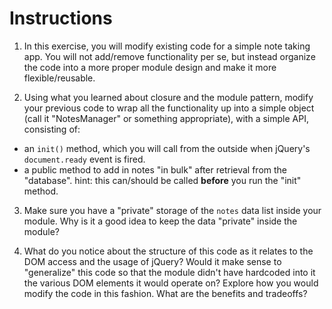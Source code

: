 # Instructions

1. In this exercise, you will modify existing code for a simple note taking app. You will not add/remove functionality per se, but instead organize the code into a more proper module design and make it more flexible/reusable.

2. Using what you learned about closure and the module pattern, modify your previous code to wrap all the functionality up into a simple object (call it "NotesManager" or something appropriate), with a simple API, consisting of:
  - an `init()` method, which you will call from the outside when jQuery's `document.ready` event is fired.
  - a public method to add in notes "in bulk" after retrieval from the "database". hint: this can/should be called **before** you run the "init" method.

3. Make sure you have a "private" storage of the `notes` data list inside your module. Why is it a good idea to keep the data "private" inside the module?

4. What do you notice about the structure of this code as it relates to the DOM access and the usage of jQuery? Would it make sense to "generalize" this code so that the module didn't have hardcoded into it the various DOM elements it would operate on? Explore how you would modify the code in this fashion. What are the benefits and tradeoffs?
